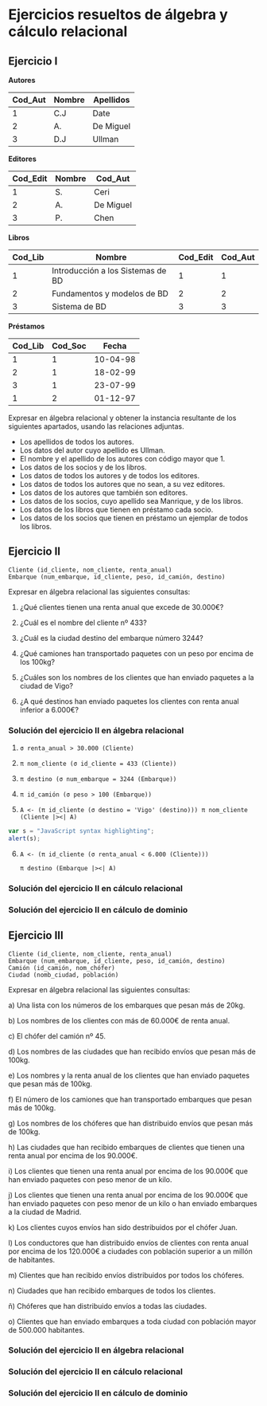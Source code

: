 # Ejercicios resueltos de álgebra y cálculo relacional

## Ejercicio I


**Autores**

Cod_Aut	     | Nombre 		 | Apellidos     
------------ | ------------- | ------------- 
1			 | C.J			 | Date			 
2			 | A.			 | De Miguel	 
3			 | D.J			 | Ullman		 

**Editores**

Cod_Edit	 | Nombre 		 | Cod_Aut	     
------------ | ------------- | ------------- 
1			 | S.			 | Ceri			 
2			 | A.			 | De Miguel	 
3			 | P.			 | Chen			

**Libros**

Cod_Lib 	| Nombre 							 | Cod_Edit   | Cod_Aut
----------- | ---------------------------------- | ---------- | ------------
1			| Introducción a los Sistemas de BD  | 1		  | 1
2 			| Fundamentos y modelos de BD 		 | 2		  | 2
3 		    | Sistema de BD 					 | 3		  | 3

**Préstamos**

Cod_Lib 	| Cod_Soc 	 | Fecha
----------- | ---------- | -----------
1 			| 1 		 | 10-04-98
2 			| 1 		 | 18-02-99
3 			| 1			 | 23-07-99
1			| 2 		 | 01-12-97

Expresar en álgebra relacional y obtener la instancia resultante de los siguientes apartados, usando las relaciones adjuntas.
- Los apellidos de todos los autores.
- Los datos del autor cuyo apellido es Ullman.
- El nombre y el apellido de los autores con código mayor que 1.
- Los datos de los socios y de los libros.
- Los datos de todos los autores y de todos los editores.
- Los datos de todos los autores que no sean, a su vez editores.
- Los datos de los autores que también son editores.
- Los datos de los socios, cuyo apellido sea Manrique, y de los libros.
- Los datos de los libros que tienen en préstamo cada socio.
- Los datos de los socios que tienen en préstamo un ejemplar de todos los libros.

## Ejercicio II
	Cliente (id_cliente, nom_cliente, renta_anual)
	Embarque (num_embarque, id_cliente, peso, id_camión, destino)

Expresar en álgebra relacional las siguientes consultas:

1. ¿Qué clientes tienen una renta anual que excede de 30.000€?

2. ¿Cuál es el nombre del cliente nº 433?

3. ¿Cuál es la ciudad destino del embarque número 3244?

4. ¿Qué camiones han transportado paquetes con un peso por encima de los 100kg?

5. ¿Cuáles son los nombres de los clientes que han enviado paquetes a la ciudad de Vigo?

6. ¿A qué destinos han enviado paquetes los clientes con renta anual inferior a 6.000€?

### Solución del ejercicio II en álgebra relacional

1. 	```σ renta_anual > 30.000 (Cliente)```

2. 	```π nom_cliente (σ id_cliente = 433 (Cliente))```

3. 	```π destino (σ num_embarque = 3244 (Embarque))```

4. 	```π id_camión (σ peso > 100 (Embarque))```

5. 	```A <- (π id_cliente (σ destino = 'Vigo' (destino))) π nom_cliente (Cliente |><| A)```

```javascript
var s = "JavaScript syntax highlighting";
alert(s);
```

6.	```A <- (π id_cliente (σ renta_anual < 6.000 (Cliente)))```

	```π destino (Embarque |><| A)```

### Solución del ejercicio II en cálculo relacional

### Solución del ejercicio II en cálculo de dominio

## Ejercicio III

	Cliente (id_cliente, nom_cliente, renta_anual)
	Embarque (num_embarque, id_cliente, peso, id_camión, destino)
	Camión (id_camión, nom_chófer)
	Ciudad (nomb_ciudad, población)

Expresar en álgebra relacional las siguientes consultas:

a) Una lista con los números de los embarques que pesan más de 20kg.

b) Los nombres de los clientes con más de 60.000€ de renta anual.

c) El chófer del camión nº 45.

d) Los nombres de las ciudades que han recibido envíos que pesan más de 100kg.

e) Los nombres y la renta anual de los clientes que han enviado paquetes que pesan más de 100kg.

f) El número de los camiones que han transportado embarques que pesan más de 100kg.

g) Los nombres de los chóferes que han distribuido envíos que pesan más de 100kg.

h) Las ciudades que han recibido embarques de clientes que tienen una renta anual por encima de los 90.000€.

i) Los clientes que tienen una renta anual por encima de los 90.000€ que han enviado paquetes con peso menor de un kilo.

j) Los clientes que tienen una renta anual por encima de los 90.000€ que han enviado paquetes con peso menor de un kilo o han enviado embarques a la ciudad de Madrid.

k) Los clientes cuyos envíos han sido destribuidos por el chófer Juan.

l) Los conductores que han distribuido envíos de clientes con renta anual por encima de los 120.000€ a ciudades con población superior a un millón de habitantes.

m) Clientes que han recibido envíos distribuidos por todos los chóferes.

n) Ciudades que han recibido embarques de todos los clientes.

ñ) Chóferes que han distribuido envíos a todas las ciudades.

o) Clientes que han enviado embarques a toda ciudad con población mayor de 500.000 habitantes.

### Solución del ejercicio II en álgebra relacional

### Solución del ejercicio II en cálculo relacional

### Solución del ejercicio II en cálculo de dominio